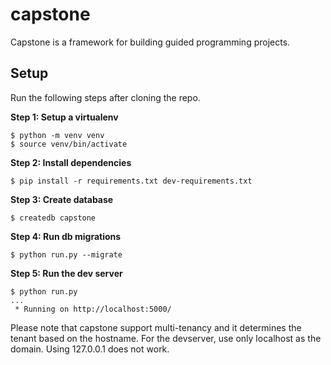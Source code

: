 # capstone
Capstone is a framework for building guided programming projects.

## Setup

Run the following steps after cloning the repo.

**Step 1: Setup a virtualenv**

```
$ python -m venv venv
$ source venv/bin/activate
```

**Step 2: Install dependencies**

```
$ pip install -r requirements.txt dev-requirements.txt
```

**Step 3: Create database**

```
$ createdb capstone
```

**Step 4: Run db migrations**

```
$ python run.py --migrate
```

**Step 5: Run the dev server**

```
$ python run.py
...
 * Running on http://localhost:5000/
```

Please note that capstone support multi-tenancy and it determines the tenant based on the hostname. For the devserver, use only localhost as the domain. Using 127.0.0.1 does not work.
